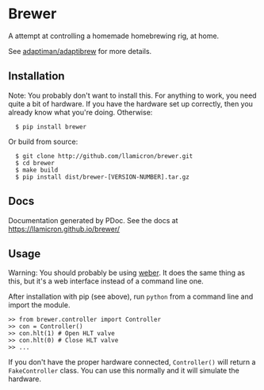 # Brewer
A attempt at controlling a homemade homebrewing rig, at home.

See [adaptiman/adaptibrew](http://github.com/adaptiman/adaptibrew) for more details.

## Installation
Note: You probably don't want to install this. For anything to work, you need quite a bit of hardware. If you have the hardware set up correctly, then you already know what you're doing. Otherwise:

```
  $ pip install brewer
```

Or build from source:

```
  $ git clone http://github.com/llamicron/brewer.git
  $ cd brewer
  $ make build
  $ pip install dist/brewer-[VERSION-NUMBER].tar.gz
```

## Docs
Documentation generated by PDoc. See the docs at https://llamicron.github.io/brewer/

## Usage
Warning: You should probably be using [weber](http://github.com/llamicron/weber/). It does the same thing as this, but it's a web interface instead of a command line one.

After installation with pip (see above), run `python` from a command line and import the module.
```
>> from brewer.controller import Controller
>> con = Controller()
>> con.hlt(1) # Open HLT valve
>> con.hlt(0) # Close HLT valve
>> ...
```
If you don't have the proper hardware connected, `Controller()` will return a `FakeController` class. You can use this normally and it will simulate the hardware.
